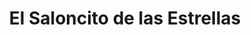 ---
title: "El Saloncito de las Estrellas"
url: /colima/el-saloncito-de-las-estrellas/
shop: Friseur
---